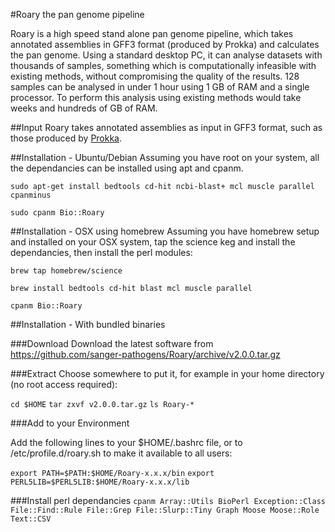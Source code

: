 #Roary the pan genome pipeline

Roary is a high speed stand alone pan genome pipeline, which takes annotated assemblies in GFF3 format (produced by Prokka) and calculates the pan genome.  Using a standard desktop PC, it can analyse datasets with thousands of samples, something which is computationally infeasible with existing methods, without compromising the quality of the results.  128 samples can be analysed in under 1 hour using 1 GB of RAM and a single processor. To perform this analysis using existing methods would take weeks and hundreds of GB of RAM.

##Input
Roary takes annotated assemblies as input in GFF3 format, such as those produced by [Prokka](http://www.vicbioinformatics.com/software.prokka.shtml).


##Installation - Ubuntu/Debian
Assuming you have root on your system, all the dependancies can be installed using apt and cpanm.

   `sudo apt-get install bedtools cd-hit ncbi-blast+ mcl muscle parallel cpanminus`
   
   `sudo cpanm Bio::Roary`
   

##Installation - OSX using homebrew
Assuming you have homebrew setup and installed on your OSX system, tap the science keg and install the dependancies, then install the perl modules:

   `brew tap homebrew/science`
   
   `brew install bedtools cd-hit blast mcl muscle parallel`
   
   `cpanm Bio::Roary`


##Installation - With bundled binaries

###Download
Download the latest software from 
https://github.com/sanger-pathogens/Roary/archive/v2.0.0.tar.gz

###Extract
Choose somewhere to put it, for example in your home directory (no root access required):

  `cd $HOME`
  `tar zxvf v2.0.0.tar.gz`
  `ls Roary-*`

###Add to your Environment

Add the following lines to your $HOME/.bashrc file, or to /etc/profile.d/roary.sh to make it available to all users:

   `export PATH=$PATH:$HOME/Roary-x.x.x/bin`
   `export PERL5LIB=$PERL5LIB:$HOME/Roary-x.x.x/lib`

###Install perl dependancies
   `cpanm Array::Utils BioPerl Exception::Class File::Find::Rule File::Grep File::Slurp::Tiny Graph Moose Moose::Role Text::CSV`
   